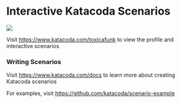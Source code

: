 # Interactive Katacoda Scenarios

[![](http://shields.katacoda.com/katacoda/toxicafunk/count.svg)](https://www.katacoda.com/toxicafunk "Get your profile on Katacoda.com")

Visit https://www.katacoda.com/toxicafunk to view the profile and interactive scenarios

### Writing Scenarios
Visit https://www.katacoda.com/docs to learn more about creating Katacoda scenarios

For examples, visit https://github.com/katacoda/scenario-example
